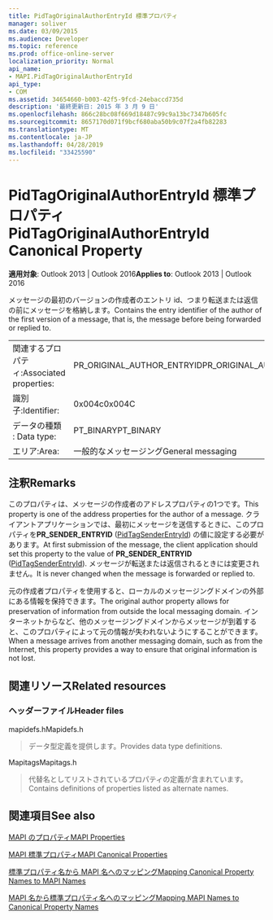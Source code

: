 ```yaml
---
title: PidTagOriginalAuthorEntryId 標準プロパティ
manager: soliver
ms.date: 03/09/2015
ms.audience: Developer
ms.topic: reference
ms.prod: office-online-server
localization_priority: Normal
api_name:
- MAPI.PidTagOriginalAuthorEntryId
api_type:
- COM
ms.assetid: 34654660-b003-42f5-9fcd-24ebaccd735d
description: '最終更新日: 2015 年 3 月 9 日'
ms.openlocfilehash: 866c28bc08f669d18487c99c9a13bc7347b605fc
ms.sourcegitcommit: 8657170d071f9bcf680aba50b9c07f2a4fb82283
ms.translationtype: MT
ms.contentlocale: ja-JP
ms.lasthandoff: 04/28/2019
ms.locfileid: "33425590"
---
```

# <a name="pidtagoriginalauthorentryid-canonical-property"></a><span data-ttu-id="7c0b5-103">PidTagOriginalAuthorEntryId 標準プロパティ</span><span class="sxs-lookup"><span data-stu-id="7c0b5-103">PidTagOriginalAuthorEntryId Canonical Property</span></span>

  
  
<span data-ttu-id="7c0b5-104">**適用対象**: Outlook 2013 | Outlook 2016</span><span class="sxs-lookup"><span data-stu-id="7c0b5-104">**Applies to**: Outlook 2013 | Outlook 2016</span></span> 
  
<span data-ttu-id="7c0b5-105">メッセージの最初のバージョンの作成者のエントリ id、つまり転送または返信の前にメッセージを格納します。</span><span class="sxs-lookup"><span data-stu-id="7c0b5-105">Contains the entry identifier of the author of the first version of a message, that is, the message before being forwarded or replied to.</span></span>
  
|||
|:-----|:-----|
|<span data-ttu-id="7c0b5-106">関連するプロパティ:</span><span class="sxs-lookup"><span data-stu-id="7c0b5-106">Associated properties:</span></span>  <br/> |<span data-ttu-id="7c0b5-107">PR_ORIGINAL_AUTHOR_ENTRYID</span><span class="sxs-lookup"><span data-stu-id="7c0b5-107">PR_ORIGINAL_AUTHOR_ENTRYID</span></span>  <br/> |
|<span data-ttu-id="7c0b5-108">識別子:</span><span class="sxs-lookup"><span data-stu-id="7c0b5-108">Identifier:</span></span>  <br/> |<span data-ttu-id="7c0b5-109">0x004c</span><span class="sxs-lookup"><span data-stu-id="7c0b5-109">0x004C</span></span>  <br/> |
|<span data-ttu-id="7c0b5-110">データの種類 : </span><span class="sxs-lookup"><span data-stu-id="7c0b5-110">Data type:</span></span>  <br/> |<span data-ttu-id="7c0b5-111">PT_BINARY</span><span class="sxs-lookup"><span data-stu-id="7c0b5-111">PT_BINARY</span></span>  <br/> |
|<span data-ttu-id="7c0b5-112">エリア:</span><span class="sxs-lookup"><span data-stu-id="7c0b5-112">Area:</span></span>  <br/> |<span data-ttu-id="7c0b5-113">一般的なメッセージング</span><span class="sxs-lookup"><span data-stu-id="7c0b5-113">General messaging</span></span>  <br/> |
   
## <a name="remarks"></a><span data-ttu-id="7c0b5-114">注釈</span><span class="sxs-lookup"><span data-stu-id="7c0b5-114">Remarks</span></span>

<span data-ttu-id="7c0b5-115">このプロパティは、メッセージの作成者のアドレスプロパティの1つです。</span><span class="sxs-lookup"><span data-stu-id="7c0b5-115">This property is one of the address properties for the author of a message.</span></span> <span data-ttu-id="7c0b5-116">クライアントアプリケーションでは、最初にメッセージを送信するときに、このプロパティを**PR_SENDER_ENTRYID** ([PidTagSenderEntryId](pidtagsenderentryid-canonical-property.md)) の値に設定する必要があります。</span><span class="sxs-lookup"><span data-stu-id="7c0b5-116">At first submission of the message, the client application should set this property to the value of **PR_SENDER_ENTRYID** ([PidTagSenderEntryId](pidtagsenderentryid-canonical-property.md)).</span></span> <span data-ttu-id="7c0b5-117">メッセージが転送または返信されるときには変更されません。</span><span class="sxs-lookup"><span data-stu-id="7c0b5-117">It is never changed when the message is forwarded or replied to.</span></span> 
  
<span data-ttu-id="7c0b5-118">元の作成者プロパティを使用すると、ローカルのメッセージングドメインの外部にある情報を保持できます。</span><span class="sxs-lookup"><span data-stu-id="7c0b5-118">The original author property allows for preservation of information from outside the local messaging domain.</span></span> <span data-ttu-id="7c0b5-119">インターネットからなど、他のメッセージングドメインからメッセージが到着すると、このプロパティによって元の情報が失われないようにすることができます。</span><span class="sxs-lookup"><span data-stu-id="7c0b5-119">When a message arrives from another messaging domain, such as from the Internet, this property provides a way to ensure that original information is not lost.</span></span>
  
## <a name="related-resources"></a><span data-ttu-id="7c0b5-120">関連リソース</span><span class="sxs-lookup"><span data-stu-id="7c0b5-120">Related resources</span></span>

### <a name="header-files"></a><span data-ttu-id="7c0b5-121">ヘッダーファイル</span><span class="sxs-lookup"><span data-stu-id="7c0b5-121">Header files</span></span>

<span data-ttu-id="7c0b5-122">mapidefs.h</span><span class="sxs-lookup"><span data-stu-id="7c0b5-122">Mapidefs.h</span></span>
  
> <span data-ttu-id="7c0b5-123">データ型定義を提供します。</span><span class="sxs-lookup"><span data-stu-id="7c0b5-123">Provides data type definitions.</span></span>
    
<span data-ttu-id="7c0b5-124">Mapitags</span><span class="sxs-lookup"><span data-stu-id="7c0b5-124">Mapitags.h</span></span>
  
> <span data-ttu-id="7c0b5-125">代替名としてリストされているプロパティの定義が含まれています。</span><span class="sxs-lookup"><span data-stu-id="7c0b5-125">Contains definitions of properties listed as alternate names.</span></span>
    
## <a name="see-also"></a><span data-ttu-id="7c0b5-126">関連項目</span><span class="sxs-lookup"><span data-stu-id="7c0b5-126">See also</span></span>



[<span data-ttu-id="7c0b5-127">MAPI のプロパティ</span><span class="sxs-lookup"><span data-stu-id="7c0b5-127">MAPI Properties</span></span>](mapi-properties.md)
  
[<span data-ttu-id="7c0b5-128">MAPI 標準プロパティ</span><span class="sxs-lookup"><span data-stu-id="7c0b5-128">MAPI Canonical Properties</span></span>](mapi-canonical-properties.md)
  
[<span data-ttu-id="7c0b5-129">標準プロパティ名から MAPI 名へのマッピング</span><span class="sxs-lookup"><span data-stu-id="7c0b5-129">Mapping Canonical Property Names to MAPI Names</span></span>](mapping-canonical-property-names-to-mapi-names.md)
  
[<span data-ttu-id="7c0b5-130">MAPI 名から標準プロパティ名へのマッピング</span><span class="sxs-lookup"><span data-stu-id="7c0b5-130">Mapping MAPI Names to Canonical Property Names</span></span>](mapping-mapi-names-to-canonical-property-names.md)

